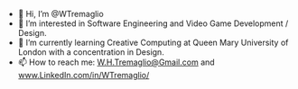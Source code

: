 - 👋 Hi, I’m @WTremaglio
- 👀 I’m interested in Software Engineering and Video Game Development / Design.
- 🌱 I’m currently learning Creative Computing at Queen Mary University of London with a concentration in Design.
- 📫 How to reach me: W.H.Tremaglio@Gmail.com and www.LinkedIn.com/in/WTremaglio/

<!---
WTremaglio/WTremaglio is a ✨ special ✨ repository because its `README.md` (this file) appears on your GitHub profile.
You can click the Preview link to take a look at your changes.
--->
